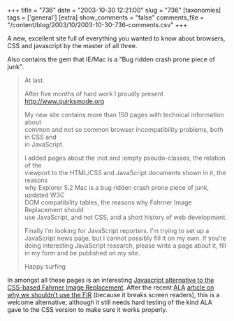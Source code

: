 +++
title = "736"
date = "2003-10-30 12:21:00"
slug = "736"
[taxonomies]
tags = ['general']
[extra]
show_comments = "false"
comments_file = "/content/blog/2003/10/2003-10-30-736-comments.csv"
+++

A new, excellent site full of everything you wanted to know about browsers, CSS and javascript by the master of all three.

Also contains the gem that IE/Mac is a <q cite="http://www.quirksmode.org/browsers/explorer5mac.html">Bug ridden crash prone piece of junk</q>.

> At last.
> 
> After five months of hard work I proudly present <http://www.quirksmode.org>
> 
> My new site contains more than 150 pages with technical information about   
> common and not so common browser incompatibility problems, both in CSS and   
> in JavaScript.
> 
> I added pages about the :not and :empty pseudo-classes, the relation of the   
> viewport to the HTML/CSS and JavaScript documents shown in it, the reasons   
> why Explorer 5.2 Mac is a bug ridden crash prone piece of junk, updated W3C   
> DOM compatibility tables, the reasons why Fahrner Image Replacement should   
> use JavaScript, and not CSS, and a short history of web development.
> 
> Finally I’m looking for JavaScript reporters. I’m trying to set up a   
> JavaScript news page, but I cannot possibly fill it on my own. If you’re   
> doing interesting JavaScript research, please write a page about it, fill   
> in my form and be published on my site.
> 
> Happy surfing

In amongst all these pages is an interesting [Javascript alternative to the CSS-based Fahrner Image Replacement](http://www.quirksmode.org/dom/fir.html). After the recent <acronym title="A List Apart">ALA</acronym> [article on why we shouldn’t use the FIR](http://www.alistapart.com/articles/fir/) (because it breaks screen readers), this is a welcome alternative, although it still needs hard testing of the kind ALA gave to the CSS version to make sure it works properly.
